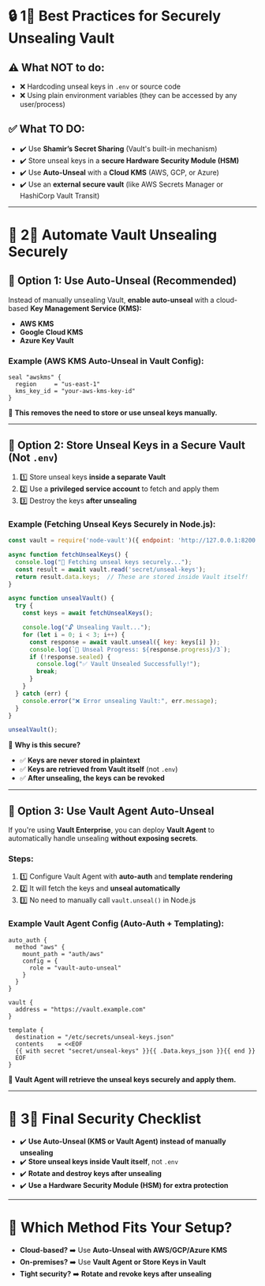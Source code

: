 # 🔒 1⃣ Best Practices for Securely Unsealing Vault

## ⚠️ What NOT to do:
- ❌ Hardcoding unseal keys in `.env` or source code
- ❌ Using plain environment variables (they can be accessed by any user/process)

## ✅ What TO DO:
- ✔️ Use **Shamir’s Secret Sharing** (Vault's built-in mechanism)
- ✔️ Store unseal keys in a **secure Hardware Security Module (HSM)**
- ✔️ Use **Auto-Unseal** with a **Cloud KMS** (AWS, GCP, or Azure)
- ✔️ Use an **external secure vault** (like AWS Secrets Manager or HashiCorp Vault Transit)

---

# 🔄 2⃣ Automate Vault Unsealing Securely

## 🔹 Option 1: Use Auto-Unseal (**Recommended**)
Instead of manually unsealing Vault, **enable auto-unseal** with a cloud-based **Key Management Service (KMS):**

- **AWS KMS**
- **Google Cloud KMS**
- **Azure Key Vault**

### Example (AWS KMS Auto-Unseal in Vault Config):
```hcl
seal "awskms" {
  region     = "us-east-1"
  kms_key_id = "your-aws-kms-key-id"
}
```
🔹 **This removes the need to store or use unseal keys manually.**

---

## 🔹 Option 2: Store Unseal Keys in a Secure Vault (**Not `.env`**)
1. 1️⃣ Store unseal keys **inside a separate Vault**
2. 2️⃣ Use a **privileged service account** to fetch and apply them
3. 3️⃣ Destroy the keys **after unsealing**

### Example (Fetching Unseal Keys Securely in Node.js):
```javascript
const vault = require('node-vault')({ endpoint: 'http://127.0.0.1:8200' });

async function fetchUnsealKeys() {
  console.log("🔐 Fetching unseal keys securely...");
  const result = await vault.read('secret/unseal-keys');
  return result.data.keys;  // These are stored inside Vault itself!
}

async function unsealVault() {
  try {
    const keys = await fetchUnsealKeys();

    console.log("🔓 Unsealing Vault...");
    for (let i = 0; i < 3; i++) {
      const response = await vault.unseal({ key: keys[i] });
      console.log(`🔑 Unseal Progress: ${response.progress}/3`);
      if (!response.sealed) {
        console.log("✅ Vault Unsealed Successfully!");
        break;
      }
    }
  } catch (err) {
    console.error("❌ Error unsealing Vault:", err.message);
  }
}

unsealVault();
```

🔹 **Why is this secure?**
- ✅ **Keys are never stored in plaintext**
- ✅ **Keys are retrieved from Vault itself** (not `.env`)
- ✅ **After unsealing, the keys can be revoked**

---

## 🔹 Option 3: Use Vault Agent Auto-Unseal
If you're using **Vault Enterprise**, you can deploy **Vault Agent** to automatically handle unsealing **without exposing secrets**.

### Steps:
1. 1️⃣ Configure Vault Agent with **auto-auth** and **template rendering**
2. 2️⃣ It will fetch the keys and **unseal automatically**
3. 3️⃣ No need to manually call `vault.unseal()` in Node.js

### Example Vault Agent Config (**Auto-Auth + Templating**):
```hcl
auto_auth {
  method "aws" {
    mount_path = "auth/aws"
    config = {
      role = "vault-auto-unseal"
    }
  }
}

vault {
  address = "https://vault.example.com"
}

template {
  destination = "/etc/secrets/unseal-keys.json"
  contents    = <<EOF
  {{ with secret "secret/unseal-keys" }}{{ .Data.keys_json }}{{ end }}
  EOF
}
```
🔹 **Vault Agent will retrieve the unseal keys securely and apply them.**

---

# 🏰 3⃣ Final Security Checklist
- ✔️ **Use Auto-Unseal (KMS or Vault Agent) instead of manually unsealing**
- ✔️ **Store unseal keys inside Vault itself**, not `.env`
- ✔️ **Rotate and destroy keys after unsealing**
- ✔️ **Use a Hardware Security Module (HSM) for extra protection**

---

# 🚀 Which Method Fits Your Setup?
- **Cloud-based?** ➡️ Use **Auto-Unseal with AWS/GCP/Azure KMS**
- **On-premises?** ➡️ Use **Vault Agent or Store Keys in Vault**
- **Tight security?** ➡️ **Rotate and revoke keys after unsealing**

